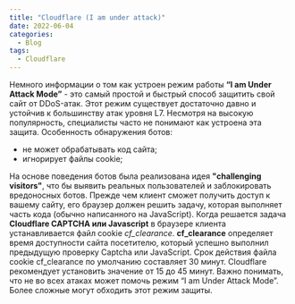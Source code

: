 ```yaml
---
title: "Cloudflare (I am under attack)"
date: 2022-06-04
categories:
  - Blog
tags:
  - Cloudflare
---
```

 Немного информации о том как устроен режим работы  **“I am Under Attack Mode”** - это самый простой и быстрый способ защитить свой сайт от DDoS-атак. Этот режим существует достаточно давно и устойчив к большинству атак уровня L7. 
 Несмотря на высокую популярность, специалисты часто не понимают как устроена эта защита. 
 Особенность обнаружения ботов:
  - не может обрабатывать код сайта;
  - игнорирует файлы cookie;

 На основе поведения ботов была реализована идея **"challenging visitors"**, что бы выявить реальных пользователей и заблокировать вредоносных ботов. Прежде чем клиент сможет получить доступ к вашему сайту, его браузер должен решить задачу, которая выполняет часть кода (обычно написанного на JavaScript). Когда решается задача **Cloudflare CAPTCHA или Javascript** в браузере клиента устанавливается файл cookie *cf_clearance*. **cf_clearance** определяет время доступности сайта посетителю, который успешно выполнил предыдущую проверку Captcha или JavaScript. Срок  действия файла cookie cf_clearance  по умолчанию составляет 30 минут. Cloudflare рекомендует установить значение от 15 до 45 минут.
 Важно понимать, что не во всех атаках может помочь режим “I am Under Attack Mode”. Более сложные могут обходить этот режим защиты.

